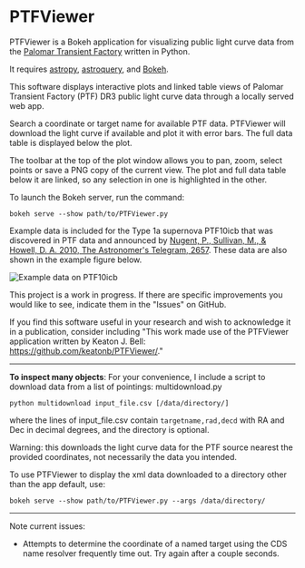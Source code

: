 # PTFViewer
PTFViewer is a Bokeh application for visualizing public light curve data from the [Palomar Transient Factory](http://www.ptf.caltech.edu/) written in Python.

It requires [astropy](http://www.astropy.org/), [astroquery](http://astroquery.readthedocs.io), and [Bokeh](http://bokeh.pydata.org/en/latest/).

This software displays interactive plots and linked table views of Palomar Transient Factory (PTF) DR3 public light curve data through a locally served web app.

Search a coordinate or target name for available PTF data. PTFViewer will download the light curve if available and plot it with error bars. The full data table is displayed below the plot.

The toolbar at the top of the plot window allows you to pan, zoom, select points or save a PNG copy of the current view. The plot and full data table below it are linked, so any selection in one is highlighted in the other.

To launch the Bokeh server, run the command:
```
bokeh serve --show path/to/PTFViewer.py
```
Example data is included for the Type 1a supernova PTF10icb that was discovered in PTF data and announced by [Nugent, P., Sullivan, M., \& Howell, D. A. 2010, The Astronomer's Telegram, 2657](http://www.astronomerstelegram.org/?read=2657). These data are also shown in the example figure below.

![Example data on PTF10icb](https://github.com/keatonb/PTFViewer/blob/master/sampleplot.png)

This project is a work in progress. If there are specific improvements you would like to see, indicate them in the "Issues" on GitHub.

If you find this software useful in your research and wish to acknowledge it in a publication, consider including "This work made use of the PTFViewer application written by Keaton J. Bell: https://github.com/keatonb/PTFViewer/."

---
**To inspect many objects**: For your convenience, I include a script to download data from a list of pointings: multidownload.py
```
python multidownload input_file.csv [/data/directory/]
```
where the lines of input_file.csv contain `targetname,rad,decd` with RA and Dec in decimal degrees, and the directory is optional.  

Warning: this downloads the light curve data for the PTF source nearest the provided coordinates, not necessarily the data you intended.

To use PTFViewer to display the xml data downloaded to a directory other than the app default, use:
```
bokeh serve --show path/to/PTFViewer.py --args /data/directory/
```
---
Note current issues:
 - Attempts to determine the coordinate of a named target using the CDS name resolver frequently time out. Try again after a couple seconds.
